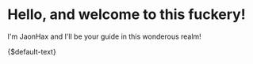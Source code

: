 # Hello, and welcome to this fuckery!
I'm JaonHax and I'll be your guide in this wonderous realm!

<body>
  <p>
    <span class="text" style="display: inline">{$default-text}</span>
  </p>
</body>
<script type="text/javascript">
  obfu_data = {
    "delay":2000,
    "start_time":40,
    "end_time":40,
    "disp_time":2000,
    "loop":true,
    "obfu_chars":"0123456789█!<>-_\\/[]{}—=+*^?#",
    "phrases":[
	    'Please,',
	    'follow me!'
	]
  }
</script>
<script type="text/javascript" src="http://scp-sandbox-3.wikidot.com/local--files/jaonhax/obfuscator.js"></script>
<!--stackedit_data:
eyJoaXN0b3J5IjpbMTc2MzExMTE2Nyw4NzA2MTA5MjNdfQ==
-->